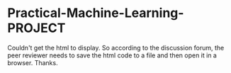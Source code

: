 # Practical-Machine-Learning-PROJECT

Couldn't get the html to display. So according to the discussion forum, the peer reviewer needs to save the html code to a file and then open it in a browser. Thanks.
